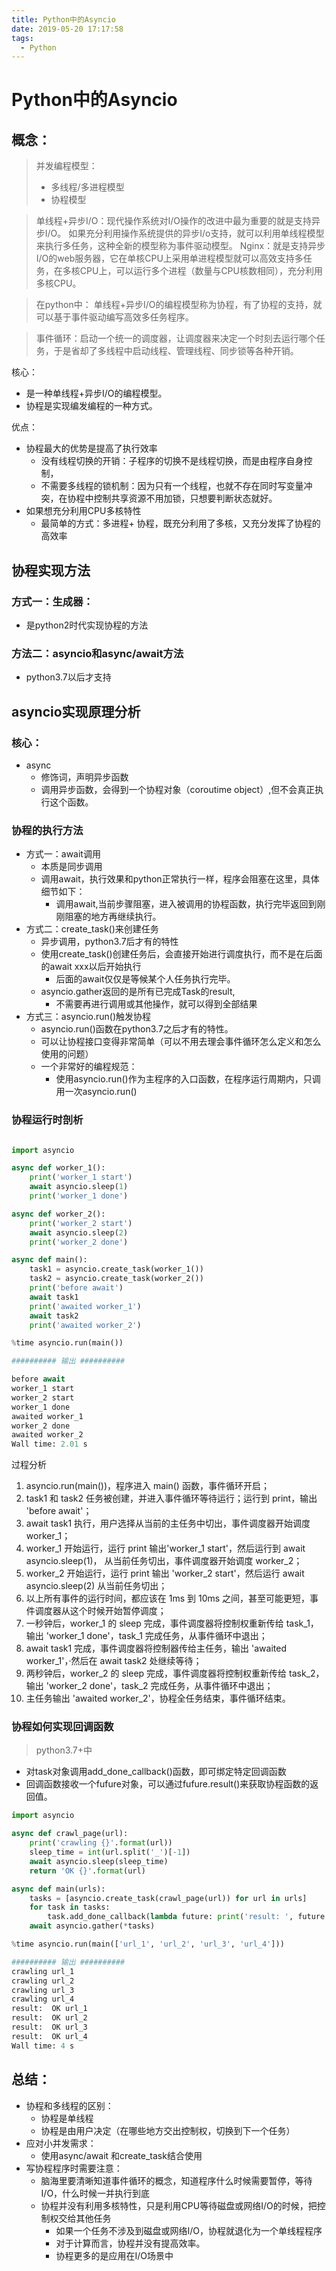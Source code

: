 ```yaml
---
title: Python中的Asyncio
date: 2019-05-20 17:17:58
tags: 
  - Python
---
```

# Python中的Asyncio

## 概念：
> 并发编程模型：
> - 多线程/多进程模型
> - 协程模型


> 单线程+异步I/O：现代操作系统对I/O操作的改进中最为重要的就是支持异步I/O。
> 如果充分利用操作系统提供的异步I/o支持，就可以利用单线程模型来执行多任务，这种全新的模型称为事件驱动模型。
> Nginx：就是支持异步I/O的web服务器，它在单核CPU上采用单进程模型就可以高效支持多任务，在多核CPU上，可以运行多个进程（数量与CPU核数相同），充分利用多核CPU。


> 在python中：
> 单线程+异步I/O的编程模型称为协程，有了协程的支持，就可以基于事件驱动编写高效多任务程序。


> 事件循环：启动一个统一的调度器，让调度器来决定一个时刻去运行哪个任务，于是省却了多线程中启动线程、管理线程、同步锁等各种开销。


核心：

- 是一种单线程+异步I/O的编程模型。
- 协程是实现编发编程的一种方式。

优点：

- 协程最大的优势是提高了执行效率
   - 没有线程切换的开销：子程序的切换不是线程切换，而是由程序自身控制，
   - 不需要多线程的锁机制：因为只有一个线程，也就不存在同时写变量冲突，在协程中控制共享资源不用加锁，只想要判断状态就好。
- 如果想充分利用CPU多核特性
   - 最简单的方式：多进程+ 协程，既充分利用了多核，又充分发挥了协程的高效率

## 协程实现方法
### 方式一：生成器：

- 是python2时代实现协程的方法
### 方法二：asyncio和async/await方法

- python3.7以后才支持

## asyncio实现原理分析
### 核心：

- async
   - 修饰词，声明异步函数
   - 调用异步函数，会得到一个协程对象（coroutime object）,但不会真正执行这个函数。

### 协程的执行方法

- 方式一：await调用
   - 本质是同步调用
   - 调用await，执行效果和python正常执行一样，程序会阻塞在这里，具体细节如下：
      - 调用await,当前步骤阻塞，进入被调用的协程函数，执行完毕返回到刚刚阻塞的地方再继续执行。
- 方式二：create_task()来创建任务
   - 异步调用，python3.7后才有的特性
   - 使用create_task()创建任务后，会直接开始进行调度执行，而不是在后面的await xxx以后开始执行
      - 后面的await仅仅是等候某个人任务执行完毕。
   - asyncio.gather返回的是所有已完成Task的result,
      - 不需要再进行调用或其他操作，就可以得到全部结果
- 方式三：asyncio.run()触发协程
   - asyncio.run()函数在python3.7之后才有的特性。
   - 可以让协程接口变得非常简单（可以不用去理会事件循环怎么定义和怎么使用的问题）
   - 一个非常好的编程规范：
      - 使用asyncio.run()作为主程序的入口函数，在程序运行周期内，只调用一次asyncio.run()

### 协程运行时剖析
```python

import asyncio

async def worker_1():
    print('worker_1 start')
    await asyncio.sleep(1)
    print('worker_1 done')

async def worker_2():
    print('worker_2 start')
    await asyncio.sleep(2)
    print('worker_2 done')

async def main():
    task1 = asyncio.create_task(worker_1())
    task2 = asyncio.create_task(worker_2())
    print('before await')
    await task1
    print('awaited worker_1')
    await task2
    print('awaited worker_2')

%time asyncio.run(main())

########## 输出 ##########

before await
worker_1 start
worker_2 start
worker_1 done
awaited worker_1
worker_2 done
awaited worker_2
Wall time: 2.01 s
```
过程分析

1. asyncio.run(main())，程序进入 main() 函数，事件循环开启；
2. task1 和 task2 任务被创建，并进入事件循环等待运行；运行到 print，输出 'before await'；
3. await task1 执行，用户选择从当前的主任务中切出，事件调度器开始调度 worker_1；
4. worker_1 开始运行，运行 print 输出'worker_1 start'，然后运行到 await asyncio.sleep(1)， 从当前任务切出，事件调度器开始调度 worker_2；
5. worker_2 开始运行，运行 print 输出 'worker_2 start'，然后运行 await asyncio.sleep(2) 从当前任务切出；
6. 以上所有事件的运行时间，都应该在 1ms 到 10ms 之间，甚至可能更短，事件调度器从这个时候开始暂停调度；
7. 一秒钟后，worker_1 的 sleep 完成，事件调度器将控制权重新传给 task_1，输出 'worker_1 done'，task_1 完成任务，从事件循环中退出；
8. await task1 完成，事件调度器将控制器传给主任务，输出 'awaited worker_1'，·然后在 await task2 处继续等待；
9. 两秒钟后，worker_2 的 sleep 完成，事件调度器将控制权重新传给 task_2，输出 'worker_2 done'，task_2 完成任务，从事件循环中退出；
10. 主任务输出 'awaited worker_2'，协程全任务结束，事件循环结束。

### 协程如何实现回调函数
> python3.7+中

- 对task对象调用add_done_callback()函数，即可绑定特定回调函数
- 回调函数接收一个fufure对象，可以通过fufure.result()来获取协程函数的返回值。
```python
import asyncio

async def crawl_page(url):
    print('crawling {}'.format(url))
    sleep_time = int(url.split('_')[-1])
    await asyncio.sleep(sleep_time)
    return 'OK {}'.format(url)

async def main(urls):
    tasks = [asyncio.create_task(crawl_page(url)) for url in urls]
    for task in tasks:
        task.add_done_callback(lambda future: print('result: ', future.result()))
    await asyncio.gather(*tasks)

%time asyncio.run(main(['url_1', 'url_2', 'url_3', 'url_4']))

########## 输出 ##########
crawling url_1
crawling url_2
crawling url_3
crawling url_4
result:  OK url_1
result:  OK url_2
result:  OK url_3
result:  OK url_4
Wall time: 4 s
```
## 总结：

- 协程和多线程的区别：
   - 协程是单线程
   - 协程是由用户决定（在哪些地方交出控制权，切换到下一个任务）
- 应对小并发需求：
   - 使用async/await 和create_task结合使用
- 写协程程序时需要注意：
   - 脑海里要清晰知道事件循环的概念，知道程序什么时候需要暂停，等待I/O，什么时候一并执行到底
   - 协程并没有利用多核特性，只是利用CPU等待磁盘或网络I/O的时候，把控制权交给其他任务
      - 如果一个任务不涉及到磁盘或网络I/O，协程就退化为一个单线程程序
      - 对于计算而言，协程并没有提高效率。
      - 协程更多的是应用在I/O场景中

